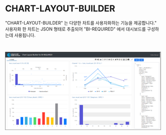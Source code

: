# CHART-LAYOUT-BUILDER 

  "CHART-LAYOUT-BUILDER" 는 다양한 차트를 사용자화하는 기능을 제공합니다."<br>
 사용자화 한 차트는 JSON 형태로 추출되어 "BI-REQUIRED" 에서 대시보드를 구성하는데 사용됩니다.<br>

<br>

![image-20230411104453253](images/README/image-20230411104453253.png)
